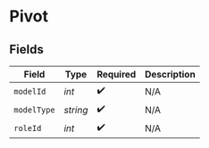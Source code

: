# Pivot


## Fields

| Field              | Type               | Required           | Description        |
| ------------------ | ------------------ | ------------------ | ------------------ |
| `modelId`          | *int*              | :heavy_check_mark: | N/A                |
| `modelType`        | *string*           | :heavy_check_mark: | N/A                |
| `roleId`           | *int*              | :heavy_check_mark: | N/A                |